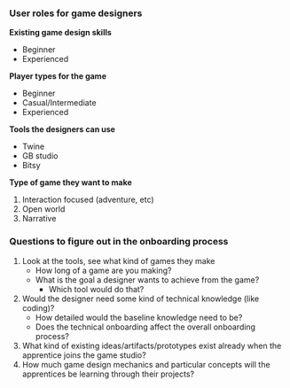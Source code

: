 ### User roles for game designers 

**Existing game design skills**

- Beginner
- Experienced

**Player types for the game**

- Beginner
- Casual/Intermediate
- Experienced

**Tools the designers can use**

- Twine
- GB studio
- Bitsy

**Type of game they want to make**

1. Interaction focused (adventure, etc)
2. Open world 
3. Narrative


### Questions to figure out in the onboarding process

1. Look at the tools, see what kind of games they make
    - How long of a game are you making?
    - What is the goal a designer wants to achieve from the game?
        - Which tool would do that?
2. Would the designer need some kind of technical knowledge (like coding)?
    - How detailed would the baseline knowledge need to be?
    - Does the technical onboarding affect the overall onboarding process?
3. What kind of existing ideas/artifacts/prototypes exist already when the apprentice joins the game studio?
4. How much game design mechanics and particular concepts will the apprentices be learning through their projects?
